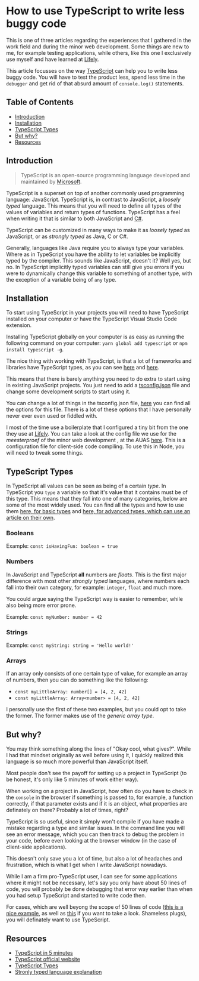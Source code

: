 # How to use TypeScript to write less buggy code

This is one of three articles regarding the experiences that I gathered in the work field and during the minor web development. Some things are new to me, for example testing applications, while others, like this one I exclusively use myself and have learned at [Lifely](https://lifely.nl/).

This article focusses on the way [TypeScript](https://www.typescriptlang.org/docs/home.html) can help you to write less buggy code. You will have to test the product less, spend less time in the `debugger` and get rid of that absurd amount of `console.log()` statements.

## Table of Contents

* [Introduction](#Introduction)
* [Installation](#Installation)
* [TypeScript Types](#Typescript-types)
* [But why?](#But-why?)
* [Resources](#Resources)

## Introduction

> TypeScript is an open-source programming language developed and maintained by [Microsoft](https://www.microsoft.com/en-us/).

TypeScript is a superset on top of another commonly used programming language: JavaScript.
TypeScript is, in contrast to JavaScript, a _loosely typed_ language. This means that you will need to define all types of the values of variables and return types of functions.
TypeScript has a feel when writing it that is similar to both JavaScript and [C#](https://docs.microsoft.com/en-us/dotnet/csharp/).

TypeScript can be customized in many ways to make it as _loosely typed_ as JavaScript, or as _strongly typed_ as Java, C or C#.

Generally, languages like Java require you to always type your variables. Where as in TypeScript you have the ability to let variables be implicitly typed by the compiler. This sounds like JavaScript, doesn't it? Well yes, but no. In TypeScript implicitly typed variables can still give you errors if you were to dynamically change this variable to something of another type, with the exception of a variable being of `any` type.

## Installation

To start using TypeScript in your projects you will need to have TypeScript installed on your computer or have the TypeScript Visual Studio Code extension.

Installing TypeScript globally on your computer is as easy as running the following command on your computer:
`yarn global add typescript` or `npm install typescript -g`.

The nice thing with working with TypeScript, is that a lot of frameworks and libraries have TypeScript types, as you can see [here](https://www.typescriptlang.org/samples/index.html) and [here](https://definitelytyped.org/).

This means that there is barely anything you need to do extra to start using in existing JavaScript projects.
You just need to add a [tsconfig.json](https://www.typescriptlang.org/docs/handbook/tsconfig-json.html) file and change some development scripts to start using it.

You can change a lot of things in the tsconfig.json file, [here](https://www.typescriptlang.org/docs/handbook/compiler-options.html) you can find all the options for this file. There is a lot of these options that I have personally never ever even used or fiddled with.

I most of the time use a boilerplate that I configured a tiny bit from the one they use at [Lifely](https://lifely.nl). You can take a look at the config file we use for the _meesterproef_ of the minor web development , at the AUAS [here](../assets/tsconfig.json). This is a configuration file for client-side code compiling. To use this in Node, you will need to tweak some things.

## TypeScript Types

In TypeScript all values can be seen as being of a certain _type_.
In TypeScript you `type` a variable so that it's value that it contains must be of this type.
This means that they fall into one of many categories, below are some of the most widely used.
You can find all the types and how to use them [here, for basic types](https://www.typescriptlang.org/docs/handbook/basic-types.html) and [here, for advanced types, which can use an article on their own](https://www.typescriptlang.org/docs/handbook/advanced-types.html).

### Booleans

Example: `const isHavingFun: boolean = true`

### Numbers

In JavaScript and TypeScript **all** numbers are _floats_. This is the first major difference with most other _strongly typed_ languages, where numbers each fall into their own category, for example: `integer`, `float` and much more.

You could argue saying the TypeScript way is easier to remember, while also being more error prone.

Example: `const myNumber: number = 42`

### Strings

Example: `const myString: string = 'Hello world!'`

### Arrays

If an array only consists of one certain type of value, for example an array of numbers, then you can do something like the following:

* `const myLittleArray: number[] = [4, 2, 42]`
* `const myLittleArray: Array<number> = [4, 2, 42]`

I personally use the first of these two examples, but you could opt to take the former. The former makes use of the _generic array type_.

## But why?

You may think something along the lines of "Okay cool, what gives?". While I had that mindset originally as well before using it, I quickly realized this language is so much more powerful than JavaScript itself.

Most people don't see the payoff for setting up a project in TypeScript (to be honest, it's only like 5 minutes of work either way).

When working on a project in JavaScript, how often do you have to check in the `console` in the browser if something is passed to, for example, a function correctly, if that parameter exists and if it is an object, what properties are definately on there? Probably a lot of times, right?

TypeScript is so useful, since it simply won't compile if you have made a mistake regarding a type and similar issues. In the command line you will see an error message, which you can then track to debug the problem in your code, before even looking at the browser window (in the case of client-side applications).

This doesn't only save you a lot of time, but also a lot of headaches and frustration, which is what I get when I write JavaScript nowadays.

While I am a firm pro-TypeScript user, I can see for some applications where it might not be necessary, let's say you only have about 50 lines of code, you will probably be done debugging that error way earlier than when you had setup TypeScript and started to write code then.

For cases, which are well beyong the scope of 50 lines of code ([this is a nice example](https://github.com/Maikxx/360-wallscope), as well as [this](https://github.com/Maikxx/jiskefet) if you want to take a look. Shameless plugs), you will definately want to use TypeScript.

## Resources

* [TypeScript in 5 minutes](https://www.typescriptlang.org/docs/handbook/typescript-in-5-minutes.html)
* [TypeScript official website](https://www.typescriptlang.org/)
* [TypeScript Types](https://www.typescriptlang.org/docs/handbook/basic-types.html)
* [Stronly typed language explanation](https://way2java.com/java-introduction/strongly-typed-language/)